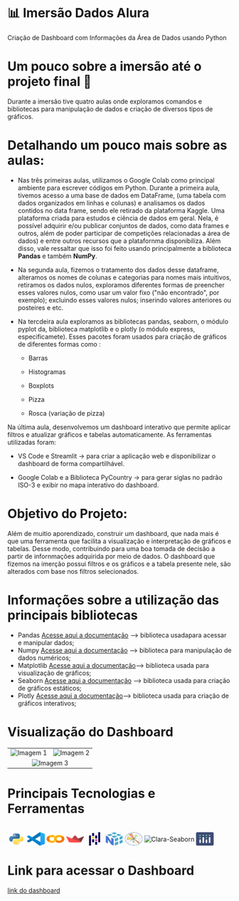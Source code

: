 # 📊 Imersão Dados Alura
Criação de Dashboard com Informações da Área de Dados usando Python

# Um pouco sobre a imersão até o projeto final 📝 
Durante a imersão tive quatro aulas onde exploramos comandos e bibliotecas para manipulação de dados e criação de diversos tipos de gráficos. 

# Detalhando um pouco mais sobre as aulas:

- Nas três primeiras aulas, utilizamos o Google Colab como principal ambiente para escrever códigos em Python. Durante a primeira aula, tivemos acesso a uma base de dados em DataFrame, (uma tabela com dados organizados em linhas e colunas) e analisamos os dados contidos no data frame, sendo ele retirado da plataforma Kaggle. Uma plataforma criada para estudos e ciência de dados em geral. Nela, é possível adquirir e/ou publicar conjuntos de dados, como data frames e outros, além de poder participar de competições relacionadas a área de dados) e entre outros recursos que a platafornma disponibiliza. Além disso, vale ressaltar que isso foi feito usando principalmente a biblioteca **Pandas** e também **NumPy**.

- Na segunda aula, fizemos o tratamento dos dados desse dataframe, alteramos os nomes de colunas e categorias para nomes mais intuitivos, retiramos os dados nulos, exploramos diferentes formas de preencher esses valores nulos, como usar um valor fixo ("não encontrado", por exemplo); excluindo esses valores nulos; inserindo valores anteriores ou posteires e etc. 

- Na tercdeira aula exploramos as bibliotecas pandas, seaborn, o módulo pyplot da, biblioteca matplotlib e o plotly (o módulo express, especificamete). Esses pacotes foram usados para criação de gráficos de diferentes formas como :

  - Barras
  
  - Histogramas
  
  - Boxplots
  
  - Pizza
  
  - Rosca (variação de pizza)


Na última aula, desenvolvemos um dashboard interativo que permite aplicar filtros e atualizar gráficos e tabelas automaticamente.
As ferramentas utilizadas foram:
  - VS Code e Streamlit → para criar a aplicação web e disponibilizar o dashboard de forma compartilhável.

  - Google Colab e a Biblioteca PyCountry → para gerar siglas no padrão ISO-3 e exibir no mapa interativo do dashboard.

# Objetivo do Projeto:

Além de muitio aporendizado, construir um dashboard, que nada mais é que uma ferramenta que facilita a visualização e interpretação de gráficos e tabelas. Desse modo, contribuindo para uma boa tomada de decisão a partir de infornmações adquirida por meio de dados. O dashboard que fizemos na imerção possui filtros e os gráficos e a tabela presente nele, são alterados com base nos filtros selecionados. 

# Informações sobre a utilização das principais bibliotecas 

- Pandas [Acesse aqui a documentação](ttps://pandas.pydata.org/docs/) --> biblioteca usadapara acessar e manipular dados;
- Numpy [Acesse aqui a documentação](https://numpy.org/doc/) --> biblioteca para manipulação de dados numéricos;
- Matplotlib [Acesse aqui a documentação](https://matplotlib.org/stable/contents.html])--> biblioteca usada para visualização de gráficos;
- Seaborn [Acesse aqui a documentação](https://seaborn.pydata.org/) --> biblioteca usada para criação de gráficos estáticos;
- Plotly [Acesse aqui a documentação](https://plotly.com/python/)--> biblioteca usada para criação de gráficos interativos;

# Visualização do Dashboard 


<table align="center">
  <tr>
    <td align="center"><img width="600" alt="Imagem 1" src="https://github.com/user-attachments/assets/824a32ea-a7d0-452c-aaab-861c6cf0d8a9" /></td>
    <td align="center"><img width="600" alt="Imagem 2" src="https://github.com/user-attachments/assets/45e22013-791f-4321-8e4d-a4ebdf45a6bc" /></td>
  </tr>
  <tr>
    <td colspan="2" align="center"><img width="600" alt="Imagem 3" src="https://github.com/user-attachments/assets/338ec365-1dc8-4569-9d85-35f176c4b8ca" /></td>
  </tr>
</table>

# Principais Tecnologias e Ferramentas

<div style="display: inline_block"><br>
  <img align="center" alt="Clara-Python" height="30" width="40" src="https://raw.githubusercontent.com/devicons/devicon/master/icons/python/python-original.svg"">
  <img align="center" alt="Clara-VsCode" height="30" width="40" src="https://raw.githubusercontent.com/devicons/devicon/master/icons/vscode/vscode-original.svg">
  <img align="center" alt="Clara-GoogleColab" height="30" width="40" src="https://raw.githubusercontent.com/devicons/devicon/master/icons/googlecolab/googlecolab-original.svg">
  <img align="center" alt="Clara-Streamlit" height="30" width="40" src="https://raw.githubusercontent.com/devicons/devicon/master/icons/streamlit/streamlit-original.svg">
  <img align="center" alt="Clara-Pandas" height="30" width="40" src="https://raw.githubusercontent.com/devicons/devicon/master/icons/pandas/pandas-original.svg">
  <img align="center" alt="Clara-Numpy" height="30" width="40" src="https://raw.githubusercontent.com/devicons/devicon/master/icons/numpy/numpy-original.svg">
  <img align="center" alt="Clara-Matplotlib" height="30" width="40" src="https://raw.githubusercontent.com/devicons/devicon/master/icons/matplotlib/matplotlib-original.svg">
  <img align="center" alt="Clara-Seaborn" height="30" width="40" src="https://cdn.worldvectorlogo.com/logos/seaborn-1.svg">
  <img align="center" alt="Clara-Plotly" height="30" width="40" src="https://raw.githubusercontent.com/devicons/devicon/master/icons/plotly/plotly-original.svg">
</div>

# Link para acessar o Dashboard

[link do dashboard](https://criando-dashboard-imersao-python-dados-alura.streamlit.app/)
